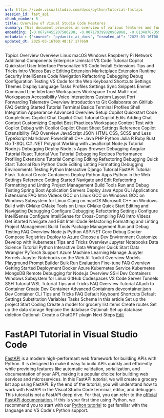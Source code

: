 ```yaml
---
url: https://code.visualstudio.com/docs/python/tutorial-fastapi
session_id: fast_api
chunk_number: 5
title: Overview of Visual Studio Code Features
summary: This document provides an overview of various features and functionalities of Visual Studio Code, including installation, customization, editing, debugging, and collaboration tools like Git and Copilot.
embedding: [-0.06724455207586288, -0.007179399020969868, -0.01348787359893322, -0.04146059975028038, 0.01039952877908945, -0.06339415162801743, 0.008485786616802216, 0.04306493699550629, 0.0364871621131897, 0.04189606383442879, 0.04251487925648689, -0.012594029307365417, -0.006772585678845644, -0.07430362701416016, 0.033163897693157196, 0.019297858700156212, -0.00545187434181571, 0.00940827839076519, 0.003119858680292964, 0.009906768798828125, 0.012192945927381516, -0.02896970696747303, -0.01641005463898182, 0.037770628929138184, -0.014587989076972008, -0.029359331354498863, 0.0052656568586826324, 0.06586941331624985, -0.05202629044651985, -0.031674157828092575, -0.04455467313528061, -0.023675400763750076, 0.010135958902537823, 0.05010109022259712, 0.010645908303558826, -0.004638247191905975, 0.032934706658124924, 0.03790814429521561, 0.04776334390044212, 0.009293683804571629, -0.019756238907575607, -0.00516538554802537, 0.02048964984714985, 0.011539752595126629, 0.011081371456384659, 0.05120120570063591, -0.0066809095442295074, 0.04684658348560333, -0.004019432235509157, -0.008566003292798996, -0.07485368847846985, -0.024179620668292046, -0.03596002236008644, 0.018025849014520645, -0.01699449121952057, -0.015756862238049507, -0.05459322780370712, -0.005122412461787462, 0.005735497456043959, 0.07283680886030197, 0.05908536538481712, -0.022116903215646744, -0.05454739183187485, 0.019274938851594925, -0.046594470739364624, -0.0035266720224171877, -0.040085457265377045, 0.050421956926584244, -0.025669360533356667, 0.004838788881897926, -0.005563604645431042, -0.026677798479795456, -0.04322537034749985, -0.027182018384337425, 0.002167284721508622, -0.042583633214235306, -0.01641005463898182, 0.08736749738454819, 0.01328160148113966, -0.07861241698265076, -0.053309760987758636, 0.017510170117020607, -0.0029565601143985987, -0.0037787819746881723, 0.005595118273049593, -0.0523013211786747, -0.03295762464404106, -0.010216176509857178, 0.03295762464404106, -0.03655591979622841, -0.006686639040708542, 0.03137620911002159, -0.005317224655300379, 0.025508927181363106, 0.05688513442873955, 0.0349515825510025, -0.030276093631982803, -0.008709247224032879, 0.021578306332230568, 0.006686639040708542, 0.06646531075239182, 0.00945411715656519, -0.008394110016524792, 0.014267122372984886, 0.028603000566363335, -0.01231900043785572, 0.00845140777528286, 0.007632050663232803, 0.006566314026713371, -0.05106369033455849, -0.06797796487808228, 0.017280979081988335, 0.03004690259695053, -0.021463710814714432, -0.006394420750439167, -0.026081902906298637, 0.001794849755242467, -0.05110953003168106, 0.026746556162834167, -0.06953646242618561, 0.008508705534040928, 0.053905654698610306, -0.02207106538116932, -0.033255573362112045, -0.005812849383801222, -0.032522160559892654, -0.009087411686778069, -0.00940827839076519, 0.01849569007754326, -0.014794260263442993, 0.014507772400975227, -0.03488282486796379, 0.09681015461683273, 0.00015174932195805013, 0.0032974814530462027, 0.004274406936019659, -0.04246903955936432, 0.01624962128698826, 0.013178465887904167, 0.05550999194383621, 0.008101891726255417, -0.05321808531880379, 0.031192855909466743, 0.012307541444897652, 0.003942080307751894, -0.04868010804057121, -0.029748953878879547, 0.007563293445855379, -0.055326636880636215, 0.016673624515533447, -0.004669760819524527, 0.04029172658920288, 0.007849781773984432, 0.003944945055991411, 0.007609131745994091, -0.008474326692521572, 0.00443484028801322, -0.01847277209162712, -0.006325663533061743, -0.030619880184531212, -0.0544557124376297, 0.002160122385248542, 0.0006363623542711139, -0.008800923824310303, 0.004240028094500303, -0.0022245824802666903, 0.005173980258405209, -0.004947654437273741, -0.037266410887241364, -0.03190334886312485, -0.03563915565609932, -0.04822172597050667, -0.00530862994492054, -0.014175445772707462, 0.013430575840175152, -0.05019276589155197, 0.03673927113413811, -0.036257971078157425, -0.021612685173749924, -0.03605169802904129, -0.05147623270750046, -0.018048768863081932, -0.03174291551113129, -0.007689348421990871, -0.01572248339653015, -0.020673003047704697, 0.01789979450404644, -0.004529381636530161, -0.007551833987236023, 0.004664030857384205, 0.004171270877122879, -0.04462343081831932, -0.01890823431313038, 0.006612152326852083, 0.0020168782211840153, -0.024179620668292046, 0.03165123611688614, -0.04139184206724167, 0.02530265413224697, 0.03362227603793144, -0.0032573731150478125, 0.03763311356306076, -0.012227324768900871, -0.021876253187656403, 0.012124189175665379, -0.03307221829891205, -0.024706758558750153, 0.032590918242931366, -0.010880828835070133, -0.005924580153077841, 0.026013145223259926, -0.020432353019714355, 0.000986952567473054, 0.003053966211155057, -0.021085545420646667, -0.04013129323720932, -0.03023025579750538, -0.02731953375041485, 0.055326636880636215, 0.041987739503383636, -0.049917738884687424, 0.04845091700553894, 0.028350891545414925, 0.013659766875207424, 0.026265256106853485, -0.008061783388257027, 0.027113260701298714, -0.00807324331253767, 0.024340054020285606, -0.014267122372984886, 0.015814159065485, 0.0006392272189259529, 0.003400617279112339, 0.0044491649605333805, 0.06293576955795288, -0.03953539952635765, -0.0011359264608472586, -0.028923867270350456, -0.014668205752968788, 0.0282133761793375, -0.03029901161789894, 0.021773118525743484, -0.012559651397168636, 0.003546726191416383, 0.014874476939439774, 0.02463800087571144, -0.03435568884015083, -0.07375357300043106, 0.04297325760126114, 0.04136892408132553, 0.05816860496997833, 0.01574540138244629, 0.01906866766512394, 0.0004171987238805741, 0.020925112068653107, -0.06706120073795319, -0.00045050299377180636, -0.012651327066123486, 0.03096366487443447, 0.004950519651174545, -0.006692369002848864, 0.021669982001185417, -0.011293372139334679, -0.02963436022400856, -0.008972816169261932, 0.018839476630091667, -0.02322847954928875, 0.04013129323720932, -0.017750820145010948, 0.0015713887987658381, 0.03155956044793129, 0.06839051097631454, 0.07247010618448257, 0.0006900789448991418, 0.007964377291500568, -0.0052570621483027935, -0.00945411715656519, 0.0005554293747991323, 0.01102407369762659, 0.008743626065552235, -0.03928328678011894, -0.054409876465797424, 0.01198667474091053, 0.04455467313528061, 0.017189303413033485, 0.018839476630091667, -0.04026880860328674, 0.0024795569479465485, -0.025027625262737274, -0.004219973925501108, 0.007500266190618277, 0.07622883468866348, -0.028121700510382652, -0.015470373444259167, 0.0639900490641594, 0.027915429323911667, 0.021291816607117653, 0.02890094928443432, 0.039260368794202805, 0.04123140871524811, 0.04104805737733841, 0.012995113618671894, 0.02232317626476288, 0.03522661328315735, -0.0027574507985264063, 0.0011803321540355682, -0.046915337443351746, -0.02915305830538273, 0.03655591979622841, -0.008027404546737671, -0.01228462252765894, 0.013533711433410645, 0.038458202034235, -0.034768231213092804, 0.005156790837645531, 0.0020226079504936934, 0.010708936490118504, -0.03330140933394432, 0.028671758249402046, -0.023251397535204887, -0.03481407091021538, 0.007362751755863428, 0.02097094990313053, 0.021692901849746704, 0.020191701129078865, -0.03337016701698303, 0.014221283607184887, 0.024592163041234016, 0.016593407839536667, 0.006148040760308504, 0.025279736146330833, -0.021543927490711212, -0.032430484890937805, 0.007259615696966648, -0.009064492769539356, -0.0008852491155266762, 0.0015742536634206772, 0.030505284667015076, 0.03256800025701523, 0.050238605588674545, -0.029909389093518257, -0.026196498423814774, -0.026288174092769623, 0.02063862420618534, -0.025531845167279243, 0.050238605588674545, 0.01481718011200428, 0.02823629602789879, -0.010771963745355606, -0.011734564788639545, 0.028373809531331062, -0.010021364316344261, 0.03854987770318985, -0.029405169188976288, -0.002336312783882022, -0.008537353947758675, -0.05170542374253273, -0.046319443732500076, -0.043912939727306366, -0.01481718011200428, -0.0591312050819397, 0.015321399085223675, -0.035341206938028336, 0.01773936115205288, -0.005930309649556875, 0.03990210220217705, -0.008577462285757065, -0.031353291124105453, -0.06628195196390152, -0.0049906279891729355, 0.03843528404831886, 0.014668205752968788, -0.009431198239326477, -0.027915429323911667, -0.02456924505531788, 0.021509548649191856, 0.016284000128507614, 0.0318116694688797, -0.009024384431540966, -0.01302949246019125, 0.039672911167144775, 0.005251332186162472, 0.017280979081988335, 0.046823661774396896, 0.04978022351861, 0.031192855909466743, 0.006709557957947254, -0.009465576149523258, -0.015596427954733372, 0.004712733905762434, 0.04863426834344864, -0.036762189120054245, 0.001568523934110999, 0.02498178742825985, 0.06930727511644363, -0.004237163346260786, 0.04354623705148697, 0.01170018594712019, 0.030023982748389244, 0.01989375427365303, 0.005331548862159252, -0.0002465590659994632, -0.026838231831789017, 0.040245890617370605, 0.01514950580894947, -0.012811761349439621, 0.03816025331616402, 0.018667584285140038, 0.008107621222734451, -0.03165123611688614, 0.04521932825446129, -0.0464569590985775, 0.023354534059762955, 0.03511201590299606, -0.011625698767602444, 0.010038553737103939, -0.004853113554418087, -0.0037873764522373676, 0.007729456759989262, 0.03646424412727356, 0.02323993854224682, -0.021933551877737045, -0.016501732170581818, -0.03469947353005409, -0.04306493699550629, 0.01490885578095913, 0.010038553737103939, -0.049000974744558334, -0.027021585032343864, 0.0010557097848504782, -0.010382339358329773, -0.06412756443023682, 0.044485919177532196, -0.008714976720511913, 0.014828639104962349, -0.07375357300043106, -0.026081902906298637, 0.02223149873316288, 0.012708624824881554, -0.01624962128698826, -0.031238693743944168, -0.044325485825538635, -0.005801389925181866, 0.014794260263442993, -0.0359371043741703, -0.01747579127550125, -0.01228462252765894, -0.01589437574148178, 0.02130327746272087, 0.010433907620608807, 0.017269520089030266, 0.004592408891767263, 0.009935417212545872, 0.029909389093518257, -0.021097004413604736, -0.013636847957968712, 0.005056519992649555, -0.011568401008844376, 0.04521932825446129, 0.06605276465415955, 0.012204405851662159, 0.06357750296592712, -0.07146166265010834, 0.003386292839422822, -0.007059074006974697, 0.008319622837007046, 0.06009380519390106, 0.025875631719827652, 0.03405774012207985, 0.003045371500775218, 0.005555009935051203, 0.026104822754859924, 0.004197055008262396, -0.02747996710240841, -0.04945935681462288, -0.047671668231487274, 0.03153664246201515, 0.028763433918356895, -0.045998577028512955, 0.0451047308743, -0.013464954681694508, -0.0009024384198710322, -0.004580949433147907, 0.03096366487443447, -0.022770097479224205, 0.052988894283771515, -0.025279736146330833, -0.0027918294072151184, -0.005964688491076231, -0.015584968961775303, -0.03220129385590553, 0.00932806171476841, 0.01756746880710125, -0.009591631591320038, -0.06160646304488182, -0.05486825853586197, -0.04162103310227394, -0.024935949593782425, 0.011029803194105625, -0.006875721272081137, 0.00026070442982017994, 0.006829883437603712, 0.004039486404508352, 0.015481832437217236, 0.01294927578419447, -0.009815092198550701, 0.05835195630788803, 0.008978546597063541, 0.0020856354385614395, 0.0318116694688797, -0.06211068481206894, 0.0035238072741776705, 0.013877497985959053, 0.019859375432133675, -0.01003282330930233, 0.016180863603949547, 0.003062560921534896, 0.034516122192144394, -0.008147729560732841, 0.006365771871060133, -0.006778315175324678, 0.03598294034600258, 0.001953850733116269, -0.002784667070955038, -0.019756238907575607, -0.028855111449956894, -0.03898534178733826, -0.04363791272044182, -0.010800612159073353, -0.02155538648366928, 0.0012541029136627913, 0.0046783555299043655, 0.0018679043278098106, -0.013980633579194546, -0.01856444776058197, 0.0008021675166673958, -0.010829261504113674, -0.008915518410503864, -0.0472591258585453, -0.0028548568952828646, -0.011247534304857254, 0.04579230397939682, 0.009333792142570019, 0.026929909363389015, -0.00845140777528286, -0.0028376674745231867, -0.01394625473767519, -0.005632361862808466, -0.021429331973195076, 0.011018343269824982, 0.047671668231487274, -0.02539433166384697, 0.017762281000614166, -0.002240339294075966, 0.026242336258292198, 0.04143768176436424, 0.013556630350649357, -0.026494447141885757, 0.01982499659061432, -0.019378075376152992, 0.00807324331253767, -0.03444736450910568, 0.025165140628814697, 0.008904059417545795, -0.024294216185808182, -0.002648585243150592, 0.02782375179231167, -0.041735630482435226, -0.019847916439175606, -0.044004615396261215, 0.018014390021562576, -0.0034980233758687973, -0.0005797808989882469, -0.024867191910743713, -6.36989061604254e-05, -0.011929376982152462, -0.01798001118004322, -0.04361499473452568, -0.02770915813744068, 0.021280357614159584, -0.024340054020285606, -0.0343327671289444, 0.01407231017947197, 0.0466403104364872, -0.006514746230095625, -0.0037071597762405872, 0.009981255978345871, 0.003890512278303504, 0.043179530650377274, -0.03013857826590538, 0.02239193208515644, 0.005022141616791487, -0.0049247355200350285, -0.03820609301328659, 0.01647881232202053, 0.021773118525743484, 0.01310970913618803, 0.016696544364094734, -0.060827214270830154, 0.026929909363389015, -0.018701963126659393, -0.005173980258405209, -0.020100025460124016, 0.012043971568346024, -0.04512765258550644, 0.025348493829369545, -0.028282133862376213, -0.004368947818875313, 0.029519764706492424, -0.0026442878879606724, 0.012490893714129925, 0.043087854981422424, -0.0051252772100269794, -0.06651114672422409, 0.028511324897408485, -0.0034521850757300854, -0.002211690414696932, 0.030184417963027954, 0.037931062281131744, -0.03756435960531235, 0.02397334948182106, -0.034264013171195984, 0.026792393997311592, 0.01007866207510233, 0.021841874346137047, -0.0164902713149786, -0.002416529692709446, -0.020627163350582123, -0.016581948846578598, -0.02115430310368538, 0.0010170338209718466, 0.042675312608480453, 0.04395877942442894, 0.026334013789892197, -0.0029508303850889206, 0.011746023781597614, -0.0046124630607664585, 0.012467974796891212, -0.034424446523189545, 0.0020455271005630493, 0.005102358292788267, 0.008474326692521572, 0.017292439937591553, -0.0004103946266695857, 0.014966153539717197, -0.0034751042257994413, -0.004495002795010805, -0.006646530702710152, 0.027411209419369698, 0.003159967018291354, -0.010846450924873352, -0.00395353976637125, 0.05046779662370682, 0.0327971912920475, 0.030344851315021515, -0.022793017327785492, 0.026081902906298637, -0.031674157828092575, 0.0035238072741776705, 0.0071392906829714775, 0.003681375877931714, -0.006950208451598883, -0.02006564661860466, -0.006486097350716591, -0.02523389831185341, 0.044325485825538635, -0.010216176509857178, 0.048588432371616364, 0.004595273640006781, -0.00768361845985055, -0.06293576955795288, -0.007878431119024754, 0.02222003974020481, -0.00572690274566412, -0.0020440947264432907, -0.028327971696853638, 0.028282133862376213, -0.036601755768060684, 0.033347249031066895, 0.023858753964304924, -0.0034836989361792803, 0.013315980322659016, -0.04544851928949356, 0.07150750607252121, 0.04863426834344864, 0.00130137347150594, -0.021177221089601517, 0.042079415172338486, 0.0020397973712533712, -0.006829883437603712, 0.024454649537801743, -0.02081051655113697, -0.0019223371054977179, 0.04409629479050636, -0.012926355935633183, 0.01624962128698826, 0.01490885578095913, 0.04077302664518356, -0.0035524561535567045, -0.052988894283771515, 0.0017819578060880303, 0.004188460297882557, 0.02362956292927265, -0.03646424412727356, -0.010284933261573315, 0.016180863603949547, 0.000771370017901063, -0.011287642642855644, 0.026998667046427727, -0.01624962128698826, -0.0585811473429203, 0.013522252440452576, -0.06568606197834015, 0.0007047614199109375, -0.05647259205579758, -0.017418494448065758, -0.0049820332787930965, -0.0017060383688658476, -0.03204086050391197, -0.01310970913618803, -0.03786230459809303, 0.047396641224622726, 0.0009110330720432103, -0.0421481728553772, -0.008382650092244148, -0.05610588565468788, 0.026517365127801895, 0.029336411505937576, 0.00807324331253767, 0.05046779662370682, -0.008818112313747406, -0.005706848576664925, -0.003346184501424432, -0.014759882353246212, 0.03096366487443447, -0.006423069629818201, -0.05220964550971985, 0.03302638232707977, -0.03304930031299591, -0.03004690259695053, -0.01506928913295269, 0.02130327746272087, -0.0045838141813874245, 0.05262218788266182, -0.024087943136692047, -0.04987189918756485, -0.022517988458275795, 0.02887802943587303, 0.0026356931775808334, -0.022185660898685455, -0.003056831192225218, 0.007030425127595663, -0.02265550196170807, 0.03224713355302811, 0.01707470789551735, 0.015057830139994621, -0.010966775938868523, 0.043912939727306366, -0.03206378221511841, 0.03323265537619591, -0.00031137707992456853, 0.008800923824310303, -0.008926978334784508, 0.017865415662527084, -0.00443484028801322, 0.0013250088086351752, 0.02906138263642788, -0.001857877243310213, 0.014186904765665531, 0.01714346557855606, 0.005692524369806051, -0.030023982748389244, -0.012410677038133144, -0.016284000128507614, 0.02913014031946659, -0.024340054020285606, -0.043156612664461136, -0.020879274234175682, 0.0071679395623505116, -0.0029622900765389204, -0.029840631410479546, -0.0026700717862695456, -0.020122945308685303, -0.03485990688204765, 0.03655591979622841, -0.010531313717365265, 0.007861241698265076, 0.018094606697559357, -0.034424446523189545, -0.017544548958539963, -0.006990316789597273, -0.015206803567707539, -0.023950429633259773, -0.026654880493879318, 0.021039707586169243, 0.012376298196613789, 0.014290041290223598, -0.039833344519138336, -0.0044119213707745075, 0.0005948215257376432, 0.020466729998588562, 0.022793017327785492, 0.010353690944612026, 0.011029803194105625, 0.025990227237343788, 0.016100646927952766, 0.006239717360585928, 0.02013440430164337, 0.017338277772068977, 0.0025253952480852604, -0.015080749057233334, 0.0359371043741703, -0.028373809531331062, 0.04540267959237099, 0.009230655618011951, 0.003048236481845379, -0.0066809095442295074, 0.002665774431079626, 0.02621941827237606, 0.010926667600870132, 0.03955831751227379, -0.010514124296605587, -0.008342541754245758, -0.0021586900111287832, 0.012181486003100872, 0.013694144785404205, 0.025348493829369545, 0.007431508973240852, -0.006812694016844034, -0.0153672369197011, -0.011121479794383049, -0.022678421810269356, 0.03978750854730606, -0.01423274353146553, 0.006789775099605322, 0.06531935185194016, 0.012937815859913826, 0.010084391571581364, -0.020844895392656326, 0.034676555544137955, 0.015229723416268826, 0.02981771156191826, -0.006692369002848864, -0.02280447632074356, -0.003724349197000265, -0.027457047253847122, 0.01697157323360443, 0.028282133862376213, 0.009820821695029736, 0.01119596604257822, 0.00911033060401678, 0.009603090584278107, 0.012800301425158978, -0.018690502271056175, 0.000528929173015058, 0.02447756752371788, 0.02688407152891159, 0.016547570005059242, 0.00169601128436625, 0.000723383214790374, -0.003841809229925275, -0.002660044701769948, 0.011998133733868599, 0.019836455583572388, -0.004386137239634991, -0.05253051221370697, -0.00945411715656519, 0.012021052651107311, -0.00803313497453928, 0.030184417963027954, -0.008629030548036098, -0.016604866832494736, -0.019664563238620758, -0.0030023984145373106, 0.01840401440858841, -0.029932307079434395, -0.017246602103114128, 0.01490885578095913, -0.04735080152750015, 0.040177132934331894, 0.020191701129078865, 0.006153770722448826, 0.0142442025244236, 0.014198364689946175, -0.00505938520655036, 0.010857909917831421, -0.0013593874173238873, 0.06183565407991409, -0.00828524399548769, -0.008027404546737671, 0.015264101326465607, -0.0037845117039978504, 0.013980633579194546, 0.015493292361497879, 0.008743626065552235, 0.012215864844620228, -0.01655902899801731, 0.0341494157910347, 0.05628924071788788, -0.02281593531370163, 0.007632050663232803, 0.00786697119474411, 0.025508927181363106, -0.01655902899801731, -0.02297636866569519, -0.01764768548309803, 0.0060735540464520454, 0.03795398399233818, -0.011723104864358902, 0.0008508705068379641, 0.019790617749094963, -0.0329805426299572, -0.01310970913618803, 0.00738567067310214, -0.041414763778448105, -0.004363218322396278, 0.021750198677182198, -0.01095531601458788, 0.019458292052149773, -0.011253263801336288, 0.011883538216352463, -0.023102423176169395, -0.01124180480837822, -0.0020713109988719225, 0.020168783143162727, -0.009763524867594242, -0.030367769300937653, 0.025875631719827652, 0.012880518101155758, 0.013613928109407425, 0.04613609239459038, 0.011551211588084698, -0.010405258275568485, 0.01906866766512394, 0.016352757811546326, -0.05555582791566849, 0.015481832437217236, -0.019286397844552994, -0.03605169802904129, -0.01057715155184269, -0.02981771156191826, 0.015138046815991402, 0.01623816229403019, -0.012685705907642841, 0.005231278017163277, 0.0045752194710075855, 0.0017017410136759281, 0.01597459241747856, 0.020031267777085304, -0.026952827349305153, 0.019698942080140114, -0.004076729994267225, 0.041002217680215836, -0.04301909729838371, -0.042927421629428864, -0.019584346562623978, -0.01872488111257553, 0.030161498114466667, 0.03080323152244091, 0.023950429633259773, -0.03254508227109909, -0.04205649718642235, -0.0008716409211046994, 0.0026672070380300283, 8.554364467272535e-05, -0.0009933984838426113, 0.006955937948077917, -0.016501732170581818, 0.025761036202311516, 0.02672363817691803, 0.005981877446174622, 0.03282010927796364, 0.06536519527435303, 0.016203783452510834, -0.010812072083353996, -0.012674246914684772, 0.04063551500439644, -0.03064279817044735, -0.025761036202311516, 0.015539130195975304, 0.027250776067376137, 0.024294216185808182, -0.03194918483495712, -0.010594340972602367, 0.013843119144439697, -0.0009611685527488589, -0.016169404610991478, 0.015814159065485, 0.0472591258585453, 0.008915518410503864, 0.030826151371002197, -0.017452873289585114, 0.0016229567117989063, -0.02388167195022106, 0.01639859564602375, 0.002356366952881217, 0.04382126405835152, 0.04638820141553879, 0.00803313497453928, 0.020844895392656326, -0.02056986652314663, 0.02074175886809826, 0.023045126348733902, -0.018610285595059395, -0.012834680266678333, 0.016341298818588257, 0.014186904765665531, -0.012800301425158978, -0.029519764706492424, -0.01328160148113966, -0.012571110390126705, -0.033507682383060455, -0.005343008320778608, 0.00836546067148447, 0.0027330992743372917, -0.06279825419187546, -0.0238129161298275, -0.03740392625331879, -0.01772790215909481, -0.03788522630929947, -0.04185022413730621, -0.03712889552116394, 0.014542151242494583, -0.00920773670077324, 0.024775516241788864, 0.0010886559030041099, 0.018083147704601288, 0.006778315175324678, 0.013762902468442917, 0.0052284132689237595, 0.00031012369436211884, 0.026265256106853485, 0.00047234774683602154, 0.008709247224032879, 0.013969173654913902, 0.027686238288879395, -0.01399209350347519, -0.008938438259065151, 0.011270453222095966, 0.01815190538764, -0.03797690197825432, 0.022265877574682236, 0.012651327066123486, 0.03671635314822197, 0.021796036511659622, 0.010668828152120113, 0.006514746230095625, -0.012639868073165417, 0.001993959303945303, -0.026952827349305153, -0.015630805864930153, 0.006537665147334337, 0.023171180859208107, -0.015332859009504318, 0.01740703545510769, -0.010892288759350777, -0.01948121003806591, 0.01689135655760765, 0.00507657416164875, 0.008692057803273201, -0.01207835040986538, 0.008233676664531231, 0.0015556319849565625, -0.04423380643129349, 0.045746468007564545, 0.023537887260317802, 0.04611317068338394, -0.0024795569479465485, 0.017865415662527084, -0.017361195757985115, 0.01431296020746231, 0.033095140010118484, -0.012055431492626667, 0.0043001906014978886, -0.042262766510248184, -0.019114505499601364, -0.0376560352742672, 0.0010270609054714441, 0.012422136962413788, -0.008823842741549015, 0.01697157323360443, 0.02323993854224682, 0.011218885891139507, -0.0005636659334413707, -0.018530068919062614, -0.023996267467737198, 0.03469947353005409, 0.0032487784046679735, 0.021280357614159584, 0.003328995080664754, -0.003970729187130928, 0.04056675732135773, -0.023113884031772614, 0.003099804511293769, 0.006044905167073011, 0.00034002590109594166, -0.007729456759989262, 0.02438589185476303, 0.03696846216917038, 0.032934706658124924, 0.016008971258997917, 0.021119924262166023, -0.00046267875586636364, -0.019412454217672348, -0.02963436022400856, 0.06229403614997864, 0.02163560315966606, -0.004417650867253542, -0.01527556125074625, 0.03142204508185387, 0.04521932825446129, -0.008256595581769943, 0.004861707799136639, -0.028419649228453636, 0.008302433416247368, -0.03197210282087326, 0.024683840572834015, 0.018438393250107765, -0.009671848267316818, 0.015435994602739811, 0.010021364316344261, -0.023365993052721024, -0.00923638604581356, 0.00204839208163321, -0.006451718509197235, -0.01178040262311697, -0.013086790218949318, 0.04281282424926758, -0.011356400325894356, -0.02106262743473053, -0.004853113554418087, -0.0372893288731575, -0.04868010804057121, -0.040910542011260986, -0.001466104295104742, 0.009053032845258713, -0.007666429504752159, -0.01340765692293644, -0.004921870771795511, 0.0036842406261712313, 0.0076435101218521595, 0.03960415720939636, 0.007059074006974697, 0.0008766544633544981, 0.01722368225455284, -0.02106262743473053, 0.014656745828688145, 0.049917738884687424, -0.008657678961753845, 0.02390459179878235, -0.0011839133221656084, 0.05326392129063606, 0.016031891107559204, 0.018518609926104546, 0.04026880860328674, -0.004692679736763239, -0.010588610544800758, -0.016112107783555984, -0.009603090584278107, 0.034584879875183105, -0.015160965733230114, -0.006847072392702103, -0.006990316789597273, 0.010221906006336212, -0.003308940911665559, 0.0006761125987395644, -0.0025082058273255825, -0.0019753375090658665, 0.037266410887241364, 0.008898329921066761, -0.0008014512713998556, 0.011814781464636326, 0.0032602378632873297, 0.007798213977366686, 0.003056831192225218, 0.0035868347622454166, 0.01207835040986538, 0.038183171302080154, -0.04113973304629326, 0.002552611520513892, 0.021761657670140266, -0.028603000566363335, 0.029680198058485985, -0.02839672937989235, -0.005142466630786657, -0.010164608247578144, 0.014163985848426819, -0.0032258592545986176, 0.012662786990404129, 0.03589126467704773, -0.029267653822898865, -0.0004780775052495301, 0.00949422549456358, 0.009786443784832954, -0.02839672937989235, 0.02472967840731144, -0.008176378905773163, 0.04680074378848076, 0.02862592041492462, 0.015183884650468826, -0.010869369842112064, -0.014370257966220379, -0.02288469299674034, -0.0005582942394539714, 0.007695078384131193, 0.01144234649837017, 0.027502885088324547, -0.018106065690517426, 0.007534644566476345, -0.031926266849040985, 0.006239717360585928, -0.03428693115711212, -0.0036355378106236458, -0.0029422359075397253, -0.036578837782144547, 0.00734556233510375, -0.001502631581388414, 0.003664186457172036, 0.03080323152244091, -0.011276182718575, 0.01582561805844307, 0.025669360533356667, 0.03456195816397667, -0.022369014099240303, -0.01340765692293644, 0.011734564788639545, 0.015711022540926933, -0.040841784328222275, -0.005746957380324602, 0.010445366613566875, -0.010834991000592709, 0.011522563174366951, 0.02796126715838909, 0.02005418762564659, 0.013442035764455795, 0.012639868073165417, -0.007299724034965038, 0.006715287920087576, -0.005626631900668144, -0.01740703545510769, 0.028350891545414925, 0.015848537907004356, 0.010680287145078182, -0.0207990575581789, 0.010731855407357216, 0.004936194978654385, 0.005566469393670559, 0.007357021793723106, 0.01814044453203678, 0.030092740431427956, -0.013430575840175152, -0.02555476501584053, 0.011917917057871819, -0.021039707586169243, 0.019756238907575607, 0.004088189452886581, 0.0005719024338759482, 0.008250866085290909, -0.01657048799097538, 0.03506617993116379, -0.00722523732110858, -9.588408283889294e-05, -0.02929057367146015, -0.03623505309224129, 0.0007907079416327178, -0.026334013789892197, -0.01069747656583786, 0.02615066058933735, -0.01982499659061432, 0.03472239151597023, -0.020203161984682083, -0.031078260391950607, 0.025875631719827652, 0.03114701807498932, -0.006514746230095625, 0.004893221892416477, -0.020959490910172462, -0.018346717581152916, -0.018518609926104546, -0.004558030515909195, -8.406643610214815e-05, 0.021830415353178978, 0.023858753964304924, -0.005471928510814905, -0.010668828152120113, 0.004999222233891487, -0.009895308874547482, 0.01938953436911106, 0.025119302794337273, 0.018621746450662613, -0.014141066931188107, 0.02523389831185341, -0.004907546099275351, -0.0012741570826619864, 0.010886559262871742, 0.004692679736763239, -0.001690281555056572, -0.010044283233582973, 0.007569023407995701, 0.032109618186950684, -0.0214751698076725, -0.03286594897508621, -0.016536109149456024, -0.018782179802656174, -0.02415670081973076, 0.01186061929911375, -0.02390459179878235, 0.004881762433797121, -0.01431296020746231, -0.008921248838305473, 0.00011405818804632872, -0.011213155463337898, 0.02089073322713375, 0.0010277770925313234, 0.003646997269243002, 0.00042042171116918325, -0.003137047868221998, -0.03994794189929962, -0.0075461044907569885, -0.018793638795614243, 0.032590918242931366, 0.015917295590043068, -0.005156790837645531, 0.004460624419152737, 0.003933485597372055, -0.03231589123606682, 0.010651638731360435, -0.001968175172805786, 0.0329805426299572, 0.009540063329041004, -0.007454427890479565, 0.010932397097349167, 0.02197938971221447, -0.01856444776058197, 0.006457448471337557, 0.006314204074442387, -0.012147108092904091, 0.012651327066123486, 0.017452873289585114, 0.01772790215909481, -0.01136212982237339, -0.023079505190253258, 0.02505054511129856, 0.020684462040662766, -0.00012703968968708068, 0.006841342896223068, 0.00626263627782464, -0.010726124979555607, -0.011746023781597614, 0.013304521329700947, 0.005738362669944763, -0.019332237541675568, 0.00740859005600214, -0.017750820145010948, -0.009505684487521648, 0.003119858680292964, 0.03155956044793129, -0.005234142765402794, 0.011407967656850815, -0.01120169647037983, 0.017361195757985115, 0.038251928985118866, 0.02089073322713375, 0.006297014653682709, -0.008388380520045757, 0.025761036202311516, -0.04531100392341614, 0.02122306078672409, 0.029244735836982727, 0.004417650867253542, -0.006778315175324678, 0.020088566467165947, 0.007958647795021534, 0.015057830139994621, 0.0006034161779098213, 0.022369014099240303, -0.018965531140565872, -0.005460468586534262, 0.02189917303621769, -0.014576529152691364, 0.01128191314637661, -0.03522661328315735, 0.01997397094964981, -0.00949422549456358, 0.007328372914344072, 0.03623505309224129, -0.018117526546120644, 0.0040509458631277084, -0.018942613154649734, -0.03275135159492493, 0.026769476011395454, -0.02530265413224697, 0.01011303998529911, -0.01932077668607235, -0.00429159589111805, -0.03045944683253765, 0.002725937170907855, 0.004904681351035833, 0.013315980322659016, 0.008588922210037708, -0.0038475391920655966, 0.010743314400315285, -0.018174823373556137, 0.0028118835762143135, 0.022953450679779053, -0.004540841095149517, -0.010502664372324944, 0.0010771963279694319, -0.03304930031299591, 0.008606111630797386, -0.0029708845540881157, 0.032430484890937805, -0.026677798479795456, -0.020180242136120796, -0.017189303413033485, -0.02906138263642788, 0.034516122192144394, -0.004818734712898731, -0.005446144379675388, -0.030619880184531212, -0.003085480071604252, -0.010628719814121723, -0.014587989076972008, 0.006090743001550436, -0.013934795744717121, -0.009385359473526478, -0.026586122810840607, 0.014393176883459091, -0.02340037189424038, -0.04572354629635811, -0.013075330294668674, -0.004692679736763239, 0.04056675732135773, -0.027411209419369698, 0.019194722175598145, -0.00840556900948286, -0.00416267616674304, 0.017533089965581894, 0.014851558022201061, 0.03552456200122833, 0.006033445708453655, 0.02580687403678894, 0.0017876875353977084, 0.03557039797306061, 0.0020684462506324053, 0.011081371456384659, -0.017429953441023827, 0.0024723948445171118, -0.007918539457023144, 0.03621213138103485, -0.005073709413409233, 0.029451007023453712, 0.02256382629275322, 0.018289418891072273, -0.002589855110272765, -0.01511512789875269, -0.01190645806491375, 0.006486097350716591, -0.011963754892349243, -0.004414786119014025, 0.012937815859913826, 0.0032115348149091005, 0.020993869751691818, -0.03382854908704758, 0.01027920376509428, -0.00911606103181839, 0.012467974796891212, 0.011499644257128239, -0.005669605452567339, 0.016879895702004433, -0.005426090210676193, 0.0020999598782509565, 0.028030024841427803, 0.006778315175324678, -0.019687483087182045, 0.03715181350708008, -0.024913029745221138, 0.019595805555582047, 0.03570791333913803, 0.05078866332769394, 0.003409211989492178, 0.005088034085929394, -0.013591009192168713, -0.021440790966153145, 0.015390156768262386, -0.008898329921066761, -0.005512036848813295, 0.020913653075695038, 0.025096382945775986, -0.003074020380154252, -0.005025006365031004, 0.00886968057602644, 0.03387438878417015, 0.02390459179878235, 0.005884471815079451, 0.01514950580894947, 0.0010986829875037074, 0.01615794561803341, 0.03389730677008629, 0.03174291551113129, 0.004729923326522112, -0.026654880493879318, 0.003899106988683343, 0.00782686285674572, -0.009018654935061932, 0.001398063381202519, -0.027457047253847122, -0.016524650156497955, 0.011230344884097576, -0.023365993052721024, 0.030413607135415077, -0.025761036202311516, 0.011167317628860474, -0.018518609926104546, -0.02589855156838894, 0.0374726802110672, 0.004930465016514063, -0.006612152326852083, -0.00024011307687032968, 0.04031464830040932, -0.014370257966220379, 0.0032058050855994225, -0.012192945927381516, -0.04987189918756485, -0.0013572387397289276, 0.022082526236772537, 0.009631739929318428, -0.0024666651152074337, 0.008732166141271591, 1.3809635674988385e-05, -0.003137047868221998, 0.0012770220637321472, -0.03247632458806038, -0.0008429920999333262, -0.005595118273049593, 0.024362972006201744]
metadata : {"source": "pydantic_ai_docs", "crawled_at": "2025-03-16T00:48:17.176162", "url_path": "/docs/python/tutorial-fastapi", "chunk_size": 4599}
updated_dt: 2025-03-16T00:48:17.177669
---
```

Topics Overview Overview Linux macOS Windows Raspberry Pi Network Additional Components Enterprise Uninstall VS Code Tutorial Copilot Quickstart User Interface Personalize VS Code Install Extensions Tips and Tricks Intro Videos Basic Editing Extension Marketplace Extension Runtime Security IntelliSense Code Navigation Refactoring Debugging Debug Configuration Testing VS Code for the Web Keyboard Shortcuts Settings Themes Display Language Tasks Profiles Settings Sync Snippets Emmet Command Line Interface Workspaces Workspace Trust Multi-root Workspaces Accessibility Voice Interactions Custom Layout Port Forwarding Telemetry Overview Introduction to Git Collaborate on GitHub FAQ Getting Started Tutorial Terminal Basics Terminal Profiles Shell Integration Appearance Advanced Overview Setup Copilot Quickstart Code Completions Copilot Chat Copilot Chat Tutorial Copilot Edits Adding Chat Context Customizing Copilot Best Practices Workspace Context Test with Copilot Debug with Copilot Copilot Cheat Sheet Settings Reference Copilot Extensibility FAQ Overview JavaScript JSON HTML CSS, SCSS and Less TypeScript Markdown PowerShell C++ Java PHP Python Julia R Ruby Rust Go T-SQL C# .NET Polyglot Working with JavaScript Node.js Tutorial Node.js Debugging Deploy Node.js Apps Browser Debugging Angular Tutorial React Tutorial Vue Tutorial Debugging Recipes Performance Profiling Extensions Tutorial Compiling Editing Refactoring Debugging Quick Start Tutorial Run Python Code Editing Linting Formatting Debugging Environments Testing Python Interactive Django Tutorial FastAPI Tutorial Flask Tutorial Create Containers Deploy Python Apps Python in the Web Settings Reference Getting Started Navigate and Edit Refactoring Formatting and Linting Project Management Build Tools Run and Debug Testing Spring Boot Application Servers Deploy Java Apps GUI Applications Extensions FAQ Intro Videos GCC on Linux GCC on Windows GCC on Windows Subsystem for Linux Clang on macOS Microsoft C++ on Windows Build with CMake CMake Tools on Linux CMake Quick Start Editing and Navigating Debugging Configure Debugging Refactoring Settings Configure IntelliSense Configure IntelliSense for Cross-Compiling FAQ Intro Videos Get Started Navigate and Edit IntelliCode Refactoring Formatting and Linting Project Management Build Tools Package Management Run and Debug Testing FAQ Overview Node.js Python ASP.NET Core Debug Docker Compose Registries Deploy to Azure Choose a Dev Environment Customize Develop with Kubernetes Tips and Tricks Overview Jupyter Notebooks Data Science Tutorial Python Interactive Data Wrangler Quick Start Data Wrangler PyTorch Support Azure Machine Learning Manage Jupyter Kernels Jupyter Notebooks on the Web AI Toolkit Overview Models Playground Prompt Builder Bulk Run Evaluation Fine-tune FAQ Overview Getting Started Deployment Docker Azure Kubernetes Service Kubernetes MongoDB Remote Debugging for Node.js Overview SSH Dev Containers Windows Subsystem for Linux GitHub Codespaces VS Code Server Tunnels SSH Tutorial WSL Tutorial Tips and Tricks FAQ Overview Tutorial Attach to Container Create Dev Container Advanced Containers devcontainer.json Dev Container CLI Tips and Tricks FAQ Default Keyboard Shortcuts Default Settings Substitution Variables Tasks Schema
In this article Set up the project Start Coding Create a model for grocery list items Create routes Set up the data storage Replace the database Optional: Set up database deletion Optional: Create a ChatGPT plugin Next Steps
[ Edit ](https://vscode.dev/github/microsoft/vscode-docs/blob/main/docs/python/tutorial-fastapi.md "Edit this document in vscode.dev")
# FastAPI Tutorial in Visual Studio Code
[FastAPI](https://fastapi.tiangolo.com/) is a modern high-performant web framework for building APIs with Python. It is designed to make it easy to build APIs quickly and efficiently while providing features like automatic validation, serialization, and documentation of your API, making it a popular choice for building web services and microservices.
In this FastAPI tutorial, we will create a grocery list app using FastAPI. By the end of the tutorial, you will understand how to work with FastAPI in the Visual Studio Code terminal, editor, and debugger. This tutorial is not a FastAPI deep dive. For that, you can refer to the [official FastAPI documentation](https://fastapi.tiangolo.com/).
If this is your first time using Python, we recommend you to start with our [Python tutorial](https://code.visualstudio.com/docs/python/python-tutorial) to get familiar with the language and VS Code's Python support.